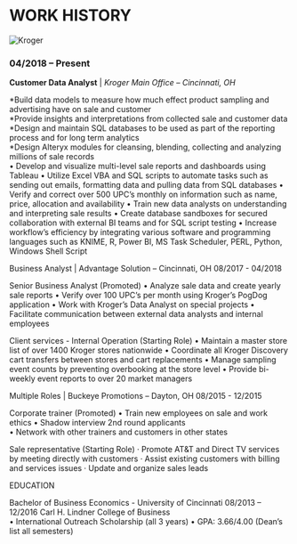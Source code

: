 # WORK HISTORY  

![Kroger](https://a9hriw.ch.files.1drv.com/y4mony1mwl4JRSZJCyRwFpZXayoeSeQBHZa2dL3XhRmZmTmDGbUz9H_Uf2oLsuQiqp6QmQ0TChlEJqB-9QO4vzm9jFo2wu6R1cCw_hcFK5n5EtTffG07m2QXeBxfdAcu2UcPRYXprcFdBg0_XHtm-aVaDWw3BWV2NgeTW0n_9ZQEfU4uIenxk5T9weMl7JalcY61FOi5XdIL-zXmxtV3GOHLQ?width=256&height=138&cropmode=none)  
### 04/2018 – Present
**Customer Data Analyst** | _Kroger Main Office – Cincinnati, OH_  


 *Build data models to measure how much effect product sampling and advertising have on sale and customer  
 *Provide insights and interpretations from collected sale and customer data  
 *Design and maintain SQL databases to be used as part of the reporting process and for long term analytics  
 *Design Alteryx modules for cleansing, blending, collecting and analyzing millions of sale records  
•	Develop and visualize multi-level sale reports and dashboards using Tableau
•	Utilize Excel VBA and SQL scripts to automate tasks such as sending out emails, formatting data and pulling data from SQL databases
•	Verify and correct over 500 UPC’s monthly on information such as name, price, allocation and availability
•	Train new data analysts on understanding and interpreting sale results
•	Create database sandboxes for secured collaboration with external BI teams and for SQL script testing
•	Increase workflow’s efficiency by integrating various software and programming languages such as KNIME, R, Power BI, MS Task Scheduler, PERL, Python, Windows Shell Script 

Business Analyst | Advantage Solution – Cincinnati, OH                                                              08/2017 - 04/2018

Senior Business Analyst (Promoted)
•	Analyze sale data and create yearly sale reports
•	Verify over 100 UPC’s per month using Kroger’s PogDog application
•	Work with Kroger’s Data Analyst on special projects
•	Facilitate communication between external data analysts and internal employees    

Client services - Internal Operation (Starting Role)
•	Maintain a master store list of over 1400 Kroger stores nationwide 
•	Coordinate all Kroger Discovery cart transfers between stores and cart replacements
•	Manage sampling event counts by preventing overbooking at the store level
•	Provide bi-weekly event reports to over 20 market managers

Multiple Roles | Buckeye Promotions – Dayton, OH                                                                     08/2015 - 12/2015

Corporate trainer (Promoted)
•	Train new employees on sale and work ethics
•	Shadow interview 2nd round applicants                                                                                   
•	Network with other trainers and customers in other states

Sale representative (Starting Role)
·	Promote AT&T and Direct TV services by meeting directly with customers
·	Assist existing customers with billing and services issues
·	Update and organize sales leads                

EDUCATION
	
Bachelor of Business Economics - University of Cincinnati                                                        08/2013 – 12/2016
Carl H. Lindner College of Business  		 
•	International Outreach Scholarship (all 3 years)
•	GPA: 3.66/4.00 (Dean’s list all semesters)             			

